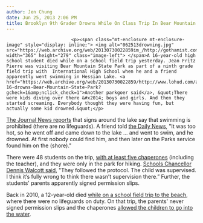 ```yaml
---
author: Jen Chung
date: Jun 25, 2013 2:06 PM
title: Brooklyn 9th Grader Drowns While On Class Trip In Bear Mountain State Park
---
```



                            
                            
                            
                            <p><span class="mt-enclosure mt-enclosure-image" style="display: inline;"> <img alt="062513drowning.jpg" src="https://web.archive.org/web/20130730022859im_/http://gothamist.com/attachments/nyc_arts_john/062513drowning.jpg" width="365" height="279" class="image-left"> </span>A 16-year-old high school student died while on a school field trip yesterday. Jean Fritz Pierre was visiting Bear Mountain State Park as part of a ninth grade field trip with  International High School when he and a friend apparently went swimming in Hessian Lake. <a href="https://web.archive.org/web/20130730022859/http://www.lohud.com/article/20130624/NEWS03/306240062/Boy-16-drowns-Bear-Mountain-State-Park?gcheck=1&amp;nclick_check=1">Another parkgoer said</a>, &quot;There were kids diving over there &#x2014; boys and girls. And then they started screaming. Everybody thought they were having fun, but actually some kid drowned.&quot;</p>

<p><a href="https://web.archive.org/web/20130730022859/http://www.lohud.com/article/20130624/NEWS03/306240062/Boy-16-drowns-Bear-Mountain-State-Park?gcheck=1&amp;nclick_check=1">The Journal News reports</a> that signs around the lake say that swimming is prohibited (there are no lifeguards). A friend told <a href="https://web.archive.org/web/20130730022859/http://www.nydailynews.com/new-york/brooklyn/brooklyn-boy-16-drowns-class-trip-article-1.1381808">the Daily News</a>, &quot;It was too hot, so he went off and came down to the lake ... and went to swim, and he drowned. At first nobody could find him, and then later on the Parks service found him on the (shore).&quot;</p>

<p>There were 48 students on the trip, <a href="https://web.archive.org/web/20130730022859/http://www.dnainfo.com/new-york/20130624/prospect-heights/city-high-school-student-drowns-during-field-trip-bear-mountain">with at least five chaperones</a> (including the teacher), and they were only in the park for hiking. <a href="https://web.archive.org/web/20130730022859/http://www.nydailynews.com/new-york/brooklyn/brooklyn-boy-16-drowns-class-trip-article-1.1381808">Schools Chancellor Dennis Walcott said</a>, &quot;They followed the protocol. The child was supervised. I think it&#x2019;s fully wrong to think there wasn&#x2019;t supervision there.&#x201D; Further, the students&apos; parents apparently signed permission slips.</p>

<p>Back in 2010, a 12-year-old died <a href="https://web.archive.org/web/20130730022859/http://gothamist.com/2010/07/15/teacher_fired_school_disciplined_fo.php">while on a school field trip to the beach</a>, where there were no lifeguards on duty. On that trip, the parents&apos; never signed permission slips and the chaperones <a href="https://web.archive.org/web/20130730022859/http://gothamist.com/2010/06/24/questions_linger_over_students_drow.php">allowed the children to go into the water</a>.</p>
                            
                            
                            